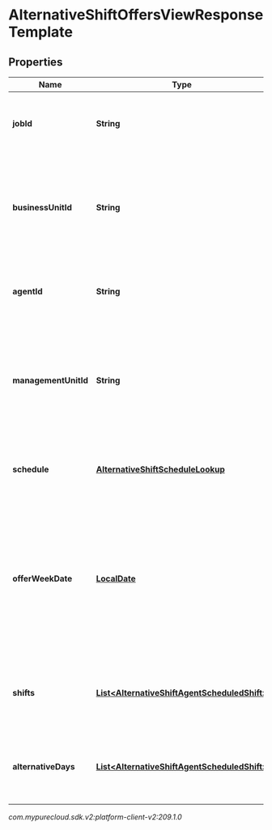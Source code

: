 # AlternativeShiftOffersViewResponseTemplate


## Properties

| Name | Type | Description | Notes |
| ------------ | ------------- | ------------- | ------------- |
| **jobId** | **String** | The unique identifier of the async list job that created this file |  |
| **businessUnitId** | **String** | The unique identifier of the business unit to which the user (agent) belongs at the time the offer is created |  |
| **agentId** | **String** | The unique identifier of the agent for whom the offer was made |  |
| **managementUnitId** | **String** | The unique identifier of the management unit to which the user (agent) belongs at the time the offer is created |  |
| **schedule** | [**AlternativeShiftScheduleLookup**](AlternativeShiftScheduleLookup) | The existing schedule information associated with the offer |  |
| **offerWeekDate** | [**LocalDate**](LocalDate) | The first date of the week for the schedule we are querying in yyyy-MM-dd format. Dates are represented as an ISO-8601 string. For example: yyyy-MM-dd |  |
| **shifts** | [**List&lt;AlternativeShiftAgentScheduledShift&gt;**](AlternativeShiftAgentScheduledShift) | The shifts the agent is scheduled for at the time the offer is created |  |
| **alternativeDays** | [**List&lt;AlternativeShiftAgentScheduledShift&gt;**](AlternativeShiftAgentScheduledShift) | The offered alternative shift days in this week at the time the offer is created |  |




_com.mypurecloud.sdk.v2:platform-client-v2:209.1.0_

